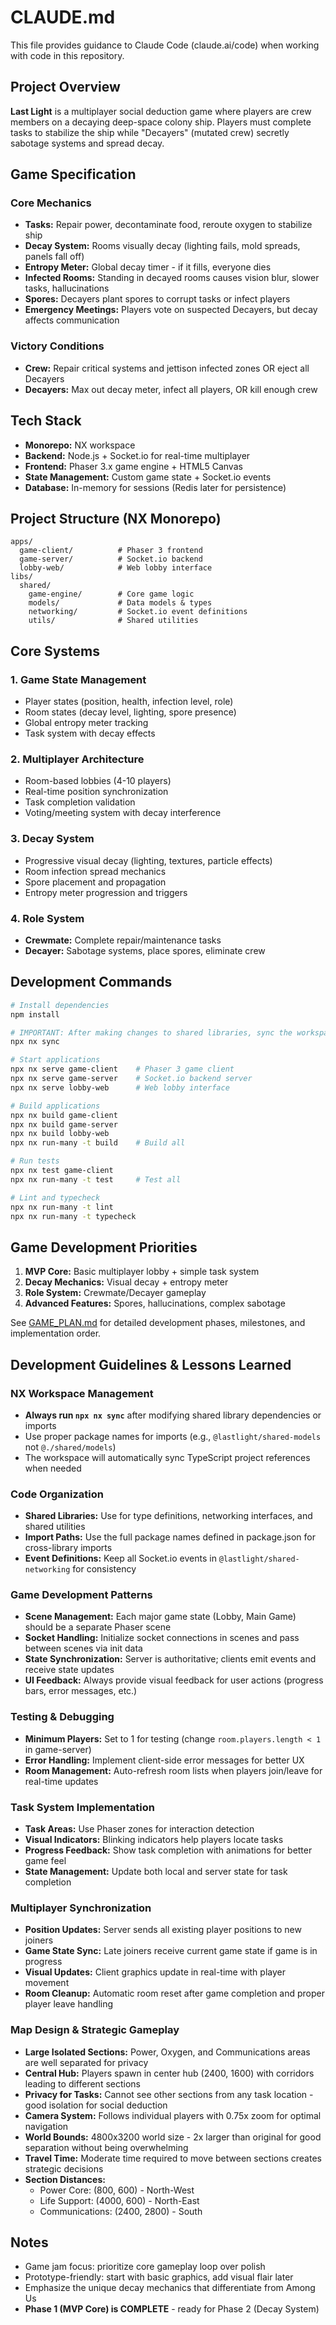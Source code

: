 # CLAUDE.md

This file provides guidance to Claude Code (claude.ai/code) when working with code in this repository.

## Project Overview

**Last Light** is a multiplayer social deduction game where players are crew members on a decaying deep-space colony ship. Players must complete tasks to stabilize the ship while "Decayers" (mutated crew) secretly sabotage systems and spread decay.

## Game Specification

### Core Mechanics
- **Tasks:** Repair power, decontaminate food, reroute oxygen to stabilize ship
- **Decay System:** Rooms visually decay (lighting fails, mold spreads, panels fall off)
- **Entropy Meter:** Global decay timer - if it fills, everyone dies
- **Infected Rooms:** Standing in decayed rooms causes vision blur, slower tasks, hallucinations
- **Spores:** Decayers plant spores to corrupt tasks or infect players
- **Emergency Meetings:** Players vote on suspected Decayers, but decay affects communication

### Victory Conditions
- **Crew:** Repair critical systems and jettison infected zones OR eject all Decayers
- **Decayers:** Max out decay meter, infect all players, OR kill enough crew

## Tech Stack

- **Monorepo:** NX workspace
- **Backend:** Node.js + Socket.io for real-time multiplayer
- **Frontend:** Phaser 3.x game engine + HTML5 Canvas
- **State Management:** Custom game state + Socket.io events
- **Database:** In-memory for sessions (Redis later for persistence)

## Project Structure (NX Monorepo)

```
apps/
  game-client/          # Phaser 3 frontend
  game-server/          # Socket.io backend
  lobby-web/            # Web lobby interface
libs/
  shared/
    game-engine/        # Core game logic
    models/             # Data models & types
    networking/         # Socket.io event definitions
    utils/              # Shared utilities
```

## Core Systems

### 1. Game State Management
- Player states (position, health, infection level, role)
- Room states (decay level, lighting, spore presence)
- Global entropy meter tracking
- Task system with decay effects

### 2. Multiplayer Architecture
- Room-based lobbies (4-10 players)
- Real-time position synchronization
- Task completion validation
- Voting/meeting system with decay interference

### 3. Decay System
- Progressive visual decay (lighting, textures, particle effects)
- Room infection spread mechanics
- Spore placement and propagation
- Entropy meter progression and triggers

### 4. Role System
- **Crewmate:** Complete repair/maintenance tasks
- **Decayer:** Sabotage systems, place spores, eliminate crew

## Development Commands

```bash
# Install dependencies
npm install

# IMPORTANT: After making changes to shared libraries, sync the workspace
npx nx sync

# Start applications
npx nx serve game-client    # Phaser 3 game client
npx nx serve game-server    # Socket.io backend server  
npx nx serve lobby-web      # Web lobby interface

# Build applications
npx nx build game-client
npx nx build game-server
npx nx build lobby-web
npx nx run-many -t build    # Build all

# Run tests
npx nx test game-client
npx nx run-many -t test     # Test all

# Lint and typecheck
npx nx run-many -t lint
npx nx run-many -t typecheck
```

## Game Development Priorities

1. **MVP Core:** Basic multiplayer lobby + simple task system
2. **Decay Mechanics:** Visual decay + entropy meter
3. **Role System:** Crewmate/Decayer gameplay
4. **Advanced Features:** Spores, hallucinations, complex sabotage

See [GAME_PLAN.md](./GAME_PLAN.md) for detailed development phases, milestones, and implementation order.

## Development Guidelines & Lessons Learned

### NX Workspace Management
- **Always run `npx nx sync`** after modifying shared library dependencies or imports
- Use proper package names for imports (e.g., `@lastlight/shared-models` not `@./shared/models`)
- The workspace will automatically sync TypeScript project references when needed

### Code Organization
- **Shared Libraries:** Use for type definitions, networking interfaces, and shared utilities
- **Import Paths:** Use the full package names defined in package.json for cross-library imports
- **Event Definitions:** Keep all Socket.io events in `@lastlight/shared-networking` for consistency

### Game Development Patterns
- **Scene Management:** Each major game state (Lobby, Main Game) should be a separate Phaser scene
- **Socket Handling:** Initialize socket connections in scenes and pass between scenes via init data
- **State Synchronization:** Server is authoritative; clients emit events and receive state updates
- **UI Feedback:** Always provide visual feedback for user actions (progress bars, error messages, etc.)

### Testing & Debugging
- **Minimum Players:** Set to 1 for testing (change `room.players.length < 1` in game-server)
- **Error Handling:** Implement client-side error messages for better UX
- **Room Management:** Auto-refresh room lists when players join/leave for real-time updates

### Task System Implementation
- **Task Areas:** Use Phaser zones for interaction detection
- **Visual Indicators:** Blinking indicators help players locate tasks
- **Progress Feedback:** Show task completion with animations for better game feel
- **State Management:** Update both local and server state for task completion

### Multiplayer Synchronization
- **Position Updates:** Server sends all existing player positions to new joiners
- **Game State Sync:** Late joiners receive current game state if game is in progress
- **Visual Updates:** Client graphics update in real-time with player movement
- **Room Cleanup:** Automatic room reset after game completion and proper player leave handling

### Map Design & Strategic Gameplay
- **Large Isolated Sections:** Power, Oxygen, and Communications areas are well separated for privacy
- **Central Hub:** Players spawn in center hub (2400, 1600) with corridors leading to different sections
- **Privacy for Tasks:** Cannot see other sections from any task location - good isolation for social deduction
- **Camera System:** Follows individual players with 0.75x zoom for optimal navigation
- **World Bounds:** 4800x3200 world size - 2x larger than original for good separation without being overwhelming
- **Travel Time:** Moderate time required to move between sections creates strategic decisions
- **Section Distances:** 
  - Power Core: (800, 600) - North-West
  - Life Support: (4000, 600) - North-East  
  - Communications: (2400, 2800) - South

## Notes

- Game jam focus: prioritize core gameplay loop over polish
- Prototype-friendly: start with basic graphics, add visual flair later
- Emphasize the unique decay mechanics that differentiate from Among Us
- **Phase 1 (MVP Core) is COMPLETE** - ready for Phase 2 (Decay System)